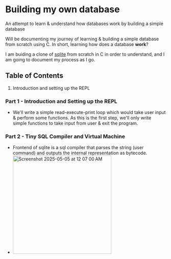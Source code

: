 # Building my own database
An attempt to learn & understand how databases work by building a simple database

Will be documenting my journey of learning & building a simple database from scratch using C.
In short, learning how does a database **work**?

I am buiding a clone of [sqlite](https://www.sqlite.org/arch.html) from scratch in C in order to understand, and I am going to document my process as I go.


## Table of Contents
1. Introduction and setting up the REPL




### Part 1 - Introduction and Setting up the REPL
- We'll write a simple read-execute-print loop which would take user input & perform some functions. As this is the first step, we'll only write simple functions to take input from user & exit the program.

### Part 2 - Tiny SQL Compiler and Virtual Machine
- Frontend of sqlite is a sql compiler that parses the string (user command) and outputs the internal representation as bytecode.
- <img width="308" alt="Screenshot 2025-05-05 at 12 07 00 AM" src="https://github.com/user-attachments/assets/ec7e7121-4924-4cd7-8a5b-1d3f2a91e215" />
